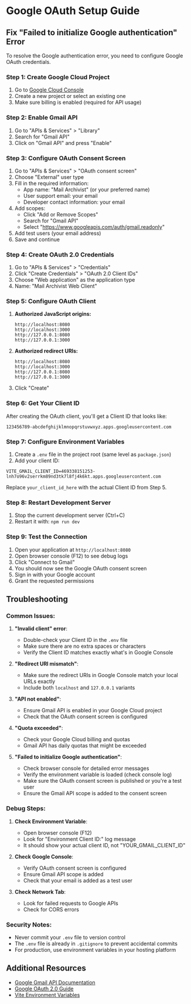 # Google OAuth Setup Guide

## Fix "Failed to initialize Google authentication" Error

To resolve the Google authentication error, you need to configure Google OAuth credentials.

### Step 1: Create Google Cloud Project

1. Go to [Google Cloud Console](https://console.cloud.google.com/)
2. Create a new project or select an existing one
3. Make sure billing is enabled (required for API usage)

### Step 2: Enable Gmail API

1. Go to "APIs & Services" > "Library"
2. Search for "Gmail API"
3. Click on "Gmail API" and press "Enable"

### Step 3: Configure OAuth Consent Screen

1. Go to "APIs & Services" > "OAuth consent screen"
2. Choose "External" user type
3. Fill in the required information:
   - App name: "Mail Archivist" (or your preferred name)
   - User support email: your email
   - Developer contact information: your email
4. Add scopes:
   - Click "Add or Remove Scopes"
   - Search for "Gmail API"
   - Select "https://www.googleapis.com/auth/gmail.readonly"
5. Add test users (your email address)
6. Save and continue

### Step 4: Create OAuth 2.0 Credentials

1. Go to "APIs & Services" > "Credentials"
2. Click "Create Credentials" > "OAuth 2.0 Client IDs"
3. Choose "Web application" as the application type
4. Name: "Mail Archivist Web Client"

### Step 5: Configure OAuth Client

1. **Authorized JavaScript origins:**
   ```
   http://localhost:8080
   http://localhost:3000
   http://127.0.0.1:8080
   http://127.0.0.1:3000
   ```

2. **Authorized redirect URIs:**
   ```
   http://localhost:8080
   http://localhost:3000
   http://127.0.0.1:8080
   http://127.0.0.1:3000
   ```

3. Click "Create"

### Step 6: Get Your Client ID

After creating the OAuth client, you'll get a Client ID that looks like:
```
123456789-abcdefghijklmnopqrstuvwxyz.apps.googleusercontent.com
```

### Step 7: Configure Environment Variables

1. Create a `.env` file in the project root (same level as `package.json`)
2. Add your client ID:

```env
VITE_GMAIL_CLIENT_ID=469338151253-lnh7o96v2serrkm89nd3tk7l8fj4k6kt.apps.googleusercontent.com
```

Replace `your_client_id_here` with the actual Client ID from Step 5.

### Step 8: Restart Development Server

1. Stop the current development server (Ctrl+C)
2. Restart it with: `npm run dev`

### Step 9: Test the Connection

1. Open your application at `http://localhost:8080`
2. Open browser console (F12) to see debug logs
3. Click "Connect to Gmail"
4. You should now see the Google OAuth consent screen
5. Sign in with your Google account
6. Grant the requested permissions

## Troubleshooting

### Common Issues:

1. **"Invalid client" error**: 
   - Double-check your Client ID in the `.env` file
   - Make sure there are no extra spaces or characters
   - Verify the Client ID matches exactly what's in Google Console

2. **"Redirect URI mismatch"**: 
   - Make sure the redirect URIs in Google Console match your local URLs exactly
   - Include both `localhost` and `127.0.0.1` variants

3. **"API not enabled"**: 
   - Ensure Gmail API is enabled in your Google Cloud project
   - Check that the OAuth consent screen is configured

4. **"Quota exceeded"**: 
   - Check your Google Cloud billing and quotas
   - Gmail API has daily quotas that might be exceeded

5. **"Failed to initialize Google authentication"**:
   - Check browser console for detailed error messages
   - Verify the environment variable is loaded (check console log)
   - Make sure the OAuth consent screen is published or you're a test user
   - Ensure the Gmail API scope is added to the consent screen

### Debug Steps:

1. **Check Environment Variable**:
   - Open browser console (F12)
   - Look for "Environment Client ID:" log message
   - It should show your actual client ID, not "YOUR_GMAIL_CLIENT_ID"

2. **Check Google Console**:
   - Verify OAuth consent screen is configured
   - Ensure Gmail API scope is added
   - Check that your email is added as a test user

3. **Check Network Tab**:
   - Look for failed requests to Google APIs
   - Check for CORS errors

### Security Notes:

- Never commit your `.env` file to version control
- The `.env` file is already in `.gitignore` to prevent accidental commits
- For production, use environment variables in your hosting platform

## Additional Resources

- [Google Gmail API Documentation](https://developers.google.com/gmail/api)
- [Google OAuth 2.0 Guide](https://developers.google.com/identity/protocols/oauth2)
- [Vite Environment Variables](https://vitejs.dev/guide/env-and-mode.html)
